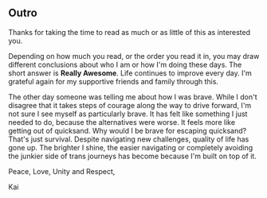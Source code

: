 ## Outro

Thanks for taking the time to read as much or as little of this as interested you.

Depending on how much you read, or the order you read it in, you may draw different conclusions about who I am or how I'm doing these days. The short answer is **Really Awesome**. Life continues to improve every day. I'm grateful again for my supportive friends and family through this.

The other day someone was telling me about how I was brave. While I don't disagree that it takes steps of courage along the way to drive forward, I'm not sure I see myself as particularly brave. It has felt like something I just needed to do, because the alternatives were worse. It feels more like getting out of quicksand. Why would I be brave for escaping quicksand? That's just survival.
Despite navigating new challenges, quality of life has gone up. The brighter I shine, the easier navigating or completely avoiding the junkier side of trans journeys has become because I'm built on top of it.

Peace, Love, Unity and Respect,

Kai